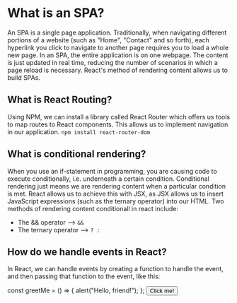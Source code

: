 # What is an SPA?
An SPA is a single page application. Traditionally, when navigating different portions of a website (such as "Home", "Contact" and so forth), each hyperlink you click to navigate to another page requires you to load a whole new page. In an SPA, the entire application is on one webpage. The content is just updated in real time, reducing the number of scenarios in which a page reload is necessary. React's method of rendering content allows us to build SPAs.

## What is React Routing?
Using NPM, we can install a library called React Router which offers us tools to map routes to React components. This allows us to implement navigation in our application.
``npm install react-router-dom``

## What is conditional rendering?
When you use an if-statement in programming, you are causing code to execute conditionally, i.e. underneath a certain condition. Conditional rendering just means we are rendering content when a particular condition is met. React allows us to achieve this with JSX, as JSX allows us to insert JavaScript expressions (such as the ternary operator) into our HTML. Two methods of rendering content conditionall in react include:
- The && operator --> ``&&``
- The ternary operator --> ``? :``

## How do we handle events in React?
In React, we can handle events by creating a function to handle the event, and then passing that function to the event, like this:

const greetMe = () => {
    alert("Hello, friend!");
};
<button onClick={greetMe}>Click me!</button>
